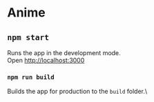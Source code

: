 # Anime

## `npm start`
Runs the app in the development mode.\
Open [http://localhost:3000](http://localhost:3000)

### `npm run build`
Builds the app for production to the `build` folder.\


